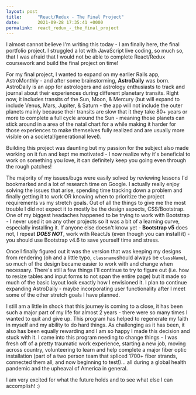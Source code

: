 ```yaml
---
layout: post
title:      "React/Redux - The Final Project"
date:       2021-09-28 17:35:41 +0000
permalink:  react_redux_-_the_final_project
---
```


I almost cannot believe I'm writing this today - I am finally here, the final portfolio project. I struggled a lot with JavaScript live coding, so much so, that I was afraid that I would not be able to complete React/Redux coursework and build the final project on time!

For my final project, I wanted to expand on my earlier Rails app, AstroMonthly - and after some brainstorming, <b>AstroDaily</b> was born. AstroDaily is an app for astrologers and astrology enthusiasts to track and journal about their experiences during different planetary transits. Right now, it includes transits of the Sun, Moon, & Mercury (but will expand to include Venus, Mars, Jupiter, & Saturn - the app will not include the outer planets mainly because their transits are slow that it they take 80+ years or more to complete a full cycle around the Sun - meaning those planets can stick around in a area of the natal chart for a while making it harder for those experiences to make themselves fully realized and are usually more visible on a societal/generational level).

Building this project was daunting but my passion for the subject also made working on it fun and kept me motivated - I now realize why it's beneficial to work on something you love, it can definitely keep you going even through the rough patches!

The majority of my issues/bugs were easily solved by reviewing lessons I'd bookmarked and a lot of research time on Google. I actually really enjoy solving the issues that arise, spending time tracking down a problem and finally getting it to work OR knowing when to prioritize the project requirements vs my stretch goals. Out of all the things to give me the most trouble I did not expect it to mostly be the design aspects, CSS/Bootstrap. One of my biggest headaches happened to be trying to work with Bootstrap - I never used it on any other projects so it was a bit of a learning curve, especially installing it. If anyone else doesn't know yet - <b>Bootstrap v5</b> does not, I repeat <b>*DOES NOT*</b>, work with ReactJs (even though you can install it) - you should use Bootstrap v4.6 to save yourself time and stress. 

Once I finally figured out it was the version that was keeping my designs from rendering (oh and a little typo, `classname`should always be `className`), so much of the design became easier to work with and change when necessary. There's still a few things I'll continue to try to figure out (i.e. how to resize tables and input forms to not span the entire page) but it made so much of the basic layout look exactly how I envisioned it. I plan to continue expanding AstroDaily - maybe incorporating user functionality after I meet some of the other stretch goals I have planned. 

I still am a little in shock that this journey is coming to a close, it has been such a major part of my life for almost 2 years - there were so many times I wanted to quit and give up. This program has helped to regenerate my faith in myself and my ability to do hard things. As challenging as it has been, it also has been equally rewarding and I am so happy I made this decision and stuck with it. I came into this program needing to change things - I was fresh off of a pretty traumatic work experience, starting a new job, moving across country, volunteering to learn and help complete a major fiber optic installation (part of a two person team that spliced 1700+ fiber strands, connected them all, and now beginning to test!)... all during a global health pandemic and the upheaval of America in general.

I am very excited for what the future holds and to see what else I can accomplish! :)
